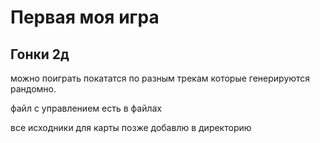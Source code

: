 # Первая моя игра

## Гонки 2д

можно поиграть покататся по разным трекам которые генерируются рандомно.

файл с управлением есть в файлах

все исходники для карты позже добавлю в директорию
